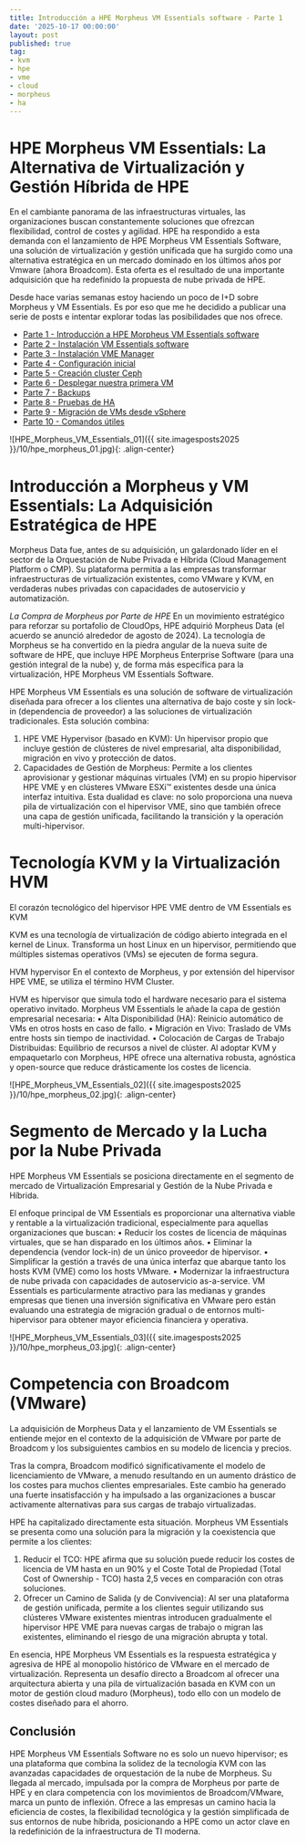 ```yaml
---
title: Introducción a HPE Morpheus VM Essentials software - Parte 1
date: '2025-10-17 00:00:00'
layout: post
published: true
tag:
- kvm
- hpe
- vme
- cloud
- morpheus
- ha
---
```


# HPE Morpheus VM Essentials: La Alternativa de Virtualización y Gestión Híbrida de HPE

En el cambiante panorama de las infraestructuras virtuales, las organizaciones buscan constantemente soluciones que ofrezcan flexibilidad, control de costes y agilidad. HPE ha respondido a esta demanda con el lanzamiento de HPE Morpheus VM Essentials Software, una solución de virtualización y gestión unificada que ha surgido como una alternativa estratégica en un mercado dominado en los últimos años por Vmware (ahora Broadcom). Esta oferta es el resultado de una importante adquisición que ha redefinido la propuesta de nube privada de HPE.

Desde hace varias semanas estoy haciendo un poco de I+D sobre Morpheus y VM Essentials. Es por eso que me he decidido a publicar una serie de posts e intentar explorar todas las posibilidades que nos ofrece.

- [Parte 1 - Introducción a HPE Morpheus VM Essentials software](https://miquelmariano.github.io)
- [Parte 2 - Instalación VM Essentials software](https://miquelmariano.github.io)
- [Parte 3 - Instalación VME Manager](https://miquelmariano.github.io)
- [Parte 4 - Configuración inicial](https://miquelmariano.github.io)
- [Parte 5 - Creación cluster Ceph](https://miquelmariano.github.io)
- [Parte 6 - Desplegar nuestra primera VM](https://miquelmariano.github.io)
- [Parte 7 - Backups](https://miquelmariano.github.io)
- [Parte 8 - Pruebas de HA](https://miquelmariano.github.io)
- [Parte 9 - Migración de VMs desde vSphere](https://miquelmariano.github.io)
- [Parte 10 - Comandos útiles](https://miquelmariano.github.io)


![HPE_Morpheus_VM_Essentials_01]({{ site.imagesposts2025 }}/10/hpe_morpheus_01.jpg){: .align-center}


# Introducción a Morpheus y VM Essentials: La Adquisición Estratégica de HPE
Morpheus Data fue, antes de su adquisición, un galardonado líder en el sector de la Orquestación de Nube Privada e Híbrida (Cloud Management Platform o CMP). Su plataforma permitía a las empresas transformar infraestructuras de virtualización existentes, como VMware y KVM, en verdaderas nubes privadas con capacidades de autoservicio y automatización.

*La Compra de Morpheus por Parte de HPE*
En un movimiento estratégico para reforzar su portafolio de CloudOps, HPE adquirió Morpheus Data (el acuerdo se anunció alrededor de agosto de 2024).
La tecnología de Morpheus se ha convertido en la piedra angular de la nueva suite de software de HPE, que incluye HPE Morpheus Enterprise Software (para una gestión integral de la nube) y, de forma más específica para la virtualización, HPE Morpheus VM Essentials Software.

HPE Morpheus VM Essentials es una solución de software de virtualización diseñada para ofrecer a los clientes una alternativa de bajo coste y sin lock-in (dependencia de proveedor) a las soluciones de virtualización tradicionales. Esta solución combina:
  1. HPE VME Hypervisor (basado en KVM): Un hipervisor propio que incluye gestión de clústeres de nivel empresarial, alta disponibilidad, migración en vivo y protección de datos.
  2. Capacidades de Gestión de Morpheus: Permite a los clientes aprovisionar y gestionar máquinas virtuales (VM) en su propio hipervisor HPE VME y en clústeres VMware ESXi™ existentes desde una única interfaz intuitiva.
Esta dualidad es clave: no solo proporciona una nueva pila de virtualización con el hipervisor VME, sino que también ofrece una capa de gestión unificada, facilitando la transición y la operación multi-hipervisor.

# Tecnología KVM y la Virtualización HVM
El corazón tecnológico del hipervisor HPE VME dentro de VM Essentials es KVM 

KVM es una tecnología de virtualización de código abierto integrada en el kernel de Linux. Transforma un host Linux en un hipervisor, permitiendo que múltiples sistemas operativos (VMs) se ejecuten de forma segura.

HVM hypervisor 
En el contexto de Morpheus, y por extensión del hipervisor HPE VME, se utiliza el término HVM Cluster. 

HVM es hipervisor que simula todo el hardware necesario para el sistema operativo invitado. Morpheus VM Essentials le añade la capa de gestión empresarial necesaria:
  • Alta Disponibilidad (HA): Reinicio automático de VMs en otros hosts en caso de fallo.
  • Migración en Vivo: Traslado de VMs entre hosts sin tiempo de inactividad.
  • Colocación de Cargas de Trabajo Distribuidas: Equilibrio de recursos a nivel de clúster.
Al adoptar KVM y empaquetarlo con Morpheus, HPE ofrece una alternativa robusta, agnóstica y open-source que reduce drásticamente los costes de licencia.


![HPE_Morpheus_VM_Essentials_02]({{ site.imagesposts2025 }}/10/hpe_morpheus_02.jpg){: .align-center}

# Segmento de Mercado y la Lucha por la Nube Privada
HPE Morpheus VM Essentials se posiciona directamente en el segmento de mercado de Virtualización Empresarial y Gestión de la Nube Privada e Híbrida.

El enfoque principal de VM Essentials es proporcionar una alternativa viable y rentable a la virtualización tradicional, especialmente para aquellas organizaciones que buscan:
  • Reducir los costes de licencia de máquinas virtuales, que se han disparado en los últimos años.
  • Eliminar la dependencia (vendor lock-in) de un único proveedor de hipervisor.
  • Simplificar la gestión a través de una única interfaz que abarque tanto los hosts KVM (VME) como los hosts VMware.
  • Modernizar la infraestructura de nube privada con capacidades de autoservicio as-a-service.
VM Essentials es particularmente atractivo para las medianas y grandes empresas que tienen una inversión significativa en VMware pero están evaluando una estrategia de migración gradual o de entornos multi-hipervisor para obtener mayor eficiencia financiera y operativa. 


![HPE_Morpheus_VM_Essentials_03]({{ site.imagesposts2025 }}/10/hpe_morpheus_03.jpg){: .align-center}

# Competencia con Broadcom (VMware)
La adquisición de Morpheus Data y el lanzamiento de VM Essentials se entiende mejor en el contexto de la adquisición de VMware por parte de Broadcom y los subsiguientes cambios en su modelo de licencia y precios.

Tras la compra, Broadcom modificó significativamente el modelo de licenciamiento de VMware, a menudo resultando en un aumento drástico de los costes para muchos clientes empresariales. Este cambio ha generado una fuerte insatisfacción y ha impulsado a las organizaciones a buscar activamente alternativas para sus cargas de trabajo virtualizadas.

HPE ha capitalizado directamente esta situación. Morpheus VM Essentials se presenta como una solución para la migración y la coexistencia que permite a los clientes:
  1. Reducir el TCO: HPE afirma que su solución puede reducir los costes de licencia de VM hasta en un 90% y el Coste Total de Propiedad (Total Cost of Ownership - TCO) hasta 2,5 veces en comparación con otras soluciones.
  2. Ofrecer un Camino de Salida (y de Convivencia): Al ser una plataforma de gestión unificada, permite a los clientes seguir utilizando sus clústeres VMware existentes mientras introducen gradualmente el hipervisor HPE VME para nuevas cargas de trabajo o migran las existentes, eliminando el riesgo de una migración abrupta y total.

En esencia, HPE Morpheus VM Essentials es la respuesta estratégica y agresiva de HPE al monopolio histórico de VMware en el mercado de virtualización. Representa un desafío directo a Broadcom al ofrecer una arquitectura abierta y una pila de virtualización basada en KVM con un motor de gestión cloud maduro (Morpheus), todo ello con un modelo de costes diseñado para el ahorro.

## Conclusión
HPE Morpheus VM Essentials Software no es solo un nuevo hipervisor; es una plataforma que combina la solidez de la tecnología KVM  con las avanzadas capacidades de orquestación de la nube de Morpheus. Su llegada al mercado, impulsada por la compra de Morpheus por parte de HPE y en clara competencia con los movimientos de Broadcom/VMware, marca un punto de inflexión. Ofrece a las empresas un camino hacia la eficiencia de costes, la flexibilidad tecnológica y la gestión simplificada de sus entornos de nube híbrida, posicionando a HPE como un actor clave en la redefinición de la infraestructura de TI moderna.

